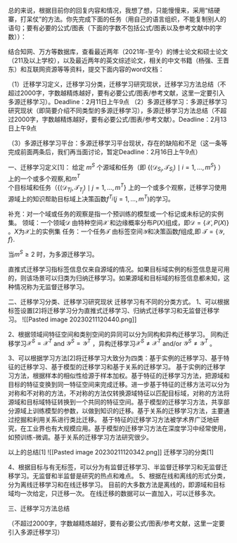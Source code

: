 总的来说，根据目前你的回复内容和情况，我想了想，只能慢慢来，采用“结硬寨，打呆仗”的方法。你先完成下面的任务（用自己的语言组织，不能复制别人的语句；要有必要的公式/图表（下面的字数不包括公式/图表以及参考文献中的字数））：

结合知网、万方等数据库，查看最近两年（2021年-至今）的博士论文和硕士论文（211及以上学校），以及最近两年的英文综述论文，相关的中文书籍（杨强、王晋东）和互联网资源等等资料，提交下面内容的word文档：

（1）迁移学习定义，迁移学习分类，迁移学习研究现状，迁移学习方法总结（不超过2000字，字数越精炼越好，要有必要公式/图表/参考文献，这里一定要引入多源迁移学习）。Deadline：2月11日上午9点
（2）多源迁移学习：多源迁移学习研究现状（即简要介绍不同类型的多源迁移学习），多源迁移学习方法总结（不超过2000字，字数越精炼越好，要有必要公式/图表/参考文献）。Deadline：2月13日上午9点

（3）多源迁移学习平台：多源迁移学习平台现状，存在的缺陷和不足（这一条等完成前面两条后，我们再当面讨论，暂定Deadline：2月16日上午9点）



一、迁移学习定义[1]：
给定 $m^S$ 个源域和任务（即 $\left\{\left(\mathcal{D}_{S_{i}}, \mathcal{T}_{S_{i}}\right) \mid i=1, \ldots, m^{S}\right\}$ ）上的一个或多个观察,和$m^T$  
个目标域和任务（$\left\{\left(\mathcal{D}_{T{j}}, \mathcal{T}_{T_{j}}\right) \mid j=1, \ldots, m^{T}\right\}$ 上的一个或多个观察，迁移学习使用源域上的知识帮助目标域上决策函数$f^{T_{j}}\left(j=1, \ldots, m^{T}\right)$的学习。

补充：对一个域或任务的观察是指一个预训练的模型或一个标记或未标记的实例集。
领域：一个领域$\mathcal{D}$ 由特种空间$\mathcal{X}$ 和边缘概率分布$P(X)$组成，即$\mathcal{D} = \left\{  \mathcal{X}, P(X) \right\}$  。$X$为$\mathcal{X}$上的实例集
任务：一个任务$\mathcal{T}$ 由标签空间$\mathcal{Y}$和决策函数$f$组成,即 $\mathcal{T} = \left\{ \mathcal{Y} , f \right\}$.

当$m^S \ge 2$ 时，为多源迁移学习。


直推式迁移学习指标签信息仅来自源域的情况。如果目标域实例的标签信息是可用的，则该场景可以归类为归纳迁移学习。如果源域和目标域的标签信息都未知，这种情况称为无监督迁移学习。


二、迁移学习分类、迁移学习研究现状
迁移学习有不同的分类方式。
1、可以根据标签设置[2]将迁移学习分为直推式迁移学习、归纳式迁移学习和无监督迁移学习。
![[Pasted image 20230211120440.png]]

2、根据领域间特征空间和类别空间的异同可以分为同构和异构迁移学习。
同构迁移学习$\mathcal{X}  ^S= \mathcal{X}^T$ and $\mathcal{Y}^S =\mathcal{Y}^T$ ，异构迁移学习$\mathcal{X}  ^S \ne \mathcal{X}^T$ and/or $\mathcal{Y}^S \ne \mathcal{Y}^T$ 。

3、可以根据学习方法[2]将迁移学习大致分为四类：基于实例的迁移学习、基于特征的迁移学习、基于模型的迁移学习和基于关系的迁移学习。
基于实例的迁移学习方法，根据样本的相似性给源于样本加权。基于特征的迁移学习方法，把源域和目标的特征变换到同一特征空间来完成迁移。进一步基于特征的迁移方法可以分为对称和不对称的方法，不对称的方法仅转换源域特征以匹配目标域，对称的方法将源域和目标域特征转换到一个共同的特征空间。基于模型的迁移学习方法，共享部分源域上训练模型的参数，以做到知识的迁移。基于关系的迁移学习方法，主要通过挖掘和利用关系进行类比迁移。
基于特征的迁移学习方法被学术界广泛地研究，在工业界也有大规模应用。基于模型的迁移学习方法在深度学习中经常使用，如预训练-微调。基于关系的迁移学习方法研究很少。

以上的总结[1]
![[Pasted image 20230211120342.png]]
	迁移学习的分类[1]

4、根据目标与有无标签，可以分为有监督迁移学习、半监督迁移学习和无监督迁移学习。无监督和半监督是研究的热点和难点。
5、根据在线和离线的形式分类，分为离线迁移学习和在线迁移学习。
目前的大多数方法是离线的，即源域和目标域均一次给定，只迁移一次。
在线迁移的数据可以一直加入，可以迁移多次。


三、迁移学习方法总结

（不超过2000字，字数越精炼越好，要有必要公式/图表/参考文献，这里一定要引入多源迁移学习）